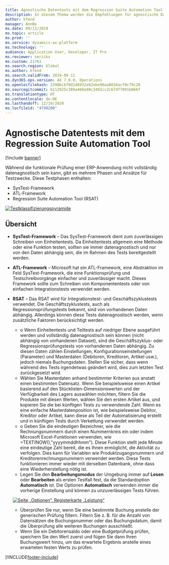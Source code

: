 ```yaml
---
title: Agnostische Datentests mit dem Regression Suite Automation Tool
description: In diesem Thema werden die Empfehlungen für agnostische Datentests mit Regression Suite Automation Tool beschrieben.
author: kfend
manager: AnnBe
ms.date: 09/13/2019
ms.topic: article
ms.prod: ''
ms.service: dynamics-ax-platform
ms.technology: ''
audience: Application User, Developer, IT Pro
ms.reviewer: sericks
ms.custom: 21761
ms.search.region: Global
ms.author: kfend
ms.search.validFrom: 2019-09-11
ms.dyn365.ops.version: AX 7.0.0, Operations
ms.openlocfilehash: 2398bcbf0d148932e62ebe90aa8016acf0c79c28
ms.sourcegitcommit: b112925c389a460a98c3401cc2c67df7091b066f
ms.translationtype: HT
ms.contentlocale: de-DE
ms.lasthandoff: 12/19/2020
ms.locfileid: "4798200"
---
```

# <a name="data-agnostic-testing-using-the-regression-suite-automation-tool"></a>Agnostische Datentests mit dem Regression Suite Automation Tool

[!include [banner](../includes/banner.md)]

Während die funktionale Prüfung einer ERP-Anwendung nicht vollständig datenagnostisch sein kann, gibt es mehrere Phasen und Ansätze für Testzwecke. Diese Testphasen enthalten:  

- SysTest-Framework
- ATL-Framework
- Regression Suite Automation Tool (RSAT)

[![Testklassifizierungspyramide](./media/rsat-data-agnostic-testing-01.PNG)](./media/rsat-data-agnostic-testing-01.PNG)

## <a name="overview"></a>Übersicht
-   **SysTest-Framework** – Das SysTest-Framework dient zum zuverlässigen Schreiben von Einheitentests. Da Einheitentests allgemein eine Methode oder eine Funktion testen, sollten sie immer datenagnostisch und nur von den Daten abhängig sein, die im Rahmen des Tests bereitgestellt werden.
-   **ATL-Framework** – Microsoft hat ein ATL-Framework, eine Abstraktion im Feld SysTest-Framework, die eine Funktionsprüfung und Testschreibvorgänge einfacher und zuverlässiger macht. Dieses Framework sollte zum Schreiben von Komponententests oder von einfachen Integrationstests verwendet werden.
-   **RSAT** – Das RSAT wird für Integrationstest- und Geschäftszyklustests verwendet. Die Geschäftszyklustests, auch als Regressionsprüfungstests bekannt, sind von vorhandenen Daten abhängig. Allerdings können diese Tests datenagnostisch werden, wenn zusätzliche Faktoren berücksichtigt werden. 

    - o Wenn Einheitentests und Teiltests auf niedriger Ebene ausgeführt werden und vollständig datenagnostisch sein können (nicht abhängig von vorhandenen Dataset), sind die Geschäftszyklus- oder Regressionsprüfungstests von vorhandenen Daten abhängig. Zu diesen Daten zählen Einstellungen, Konfigurationseinstellungen (Parameter) und Masterdaten (Debitoren, Kreditoren, Artikel usw.), jedoch niemals Buchungsdaten. Stellen Sie sicher, dass wenn während des Tests irgendetwas geändert wird, dies zum letzten Test zurückgesetzt wird.
    - Wählen Sie Masterdaten anhand bestimmter Kriterien aus anstatt einen bestimmten Datensatz. Wenn Sie beispielsweise einen Artikel basierend auf den Stücklisten-Dimensionswerten und der Verfügbarkeit des Lagers auswählen möchten, filtern Sie die Produkte mit diesen Werten, wählen Sie den ersten Artikel aus, und kopieren Sie die bei künftigen Tests zu verwendende Zahl. Wenn es eine einfache Masterdatenposition ist, wie beispielsweise Debitor, Kreditor oder Artikel, kann diese als Teil der Automatisierung erstellt und in künftigen Tests durch Verkettung verwendet werden. 
    - o Geben Sie die eindeutigen Bezeichner, wie die Rechnungsnummern durch einen Nummernkreis ein oder indem Microsoft Excel-Funktionen verwenden, wie =TEXT(NOW(),"yyyymmddhhmm"). Diese Funktion stellt jede Minute eine eindeutige Zahl bereit, die es Ihnen ermöglicht, die Aktivität zu verfolgen. Dies kann für Variablen wie Produktzugangsnummern und Kreditorenrechnungsnummern verwendet werden. Diese Tests funktionieren immer wieder mit derselben Datenbank, ohne dass eine Wiederherstellung nötig ist.
    - Legen Sie den **Bearbeitungsmodus** der Umgebung immer auf **Lesen** oder **Bearbeiten** als ersten Testfall fest, da die Standardoption **Automatisch** ist. Die Optionen **Automatisch** verwenden immer die vorherige Einstellung und können zu unzuverlässigen Tests führen. 
 
    [![Seite „Optionen“, Registerkarte „Leistung“](./media/rsat-data-agnostic-testing-02.PNG)](./media/rsat-data-agnostic-testing-02.PNG)
 
    - Überprüfen Sie nur, wenn Sie eine bestimmte Buchung anstelle der generischen Prüfung filtern. Filtern Sie z. B. für die Anzahl von Datensätzen die Buchungsnummer oder das Buchungsdatum, damit die Überprüfung alle weiteren Buchungen ausschließt. 
    - Wenn Sie ein Debitorensaldo oder eine Budgetprüfung prüfen, speichern Sie den Wert zuerst und fügen Sie dann Ihren Buchungswert hinzu, um das erwartete Ergebnis anstelle eines erwarteten festen Werts zu prüfen. 
 


[!INCLUDE[footer-include](../../../includes/footer-banner.md)]